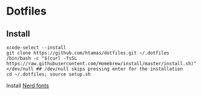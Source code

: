 # Dotfiles

## Install

```
xcode-select --install
git clone https://github.com/htamas/dotfiles.git ~/.dotfiles
/bin/bash -c "$(curl -fsSL https://raw.githubusercontent.com/Homebrew/install/master/install.sh)" </dev/null ## /dev/null skips pressing enter for the installation
cd ~/.dotfiles; source setup.sh
```

Install [Nerd fonts](https://www.nerdfonts.com/font-downloads)

